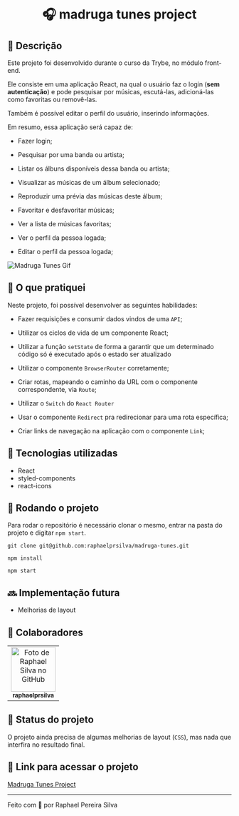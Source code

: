 <h1 align="center">🎧 madruga tunes project</h1>

## :memo: Descrição

Este projeto foi desenvolvido durante o curso da Trybe, no módulo front-end.

Ele consiste em uma aplicação React, na qual o usuário faz o login (**sem autenticação**) e pode pesquisar por músicas, escutá-las, adicioná-las como favoritas ou removê-las.

Também é possível editar o perfil do usuário, inserindo informações.

Em resumo, essa aplicação será capaz de:

- Fazer login;

- Pesquisar por uma banda ou artista;

- Listar os álbuns disponíveis dessa banda ou artista;

- Visualizar as músicas de um álbum selecionado;

- Reproduzir uma prévia das músicas deste álbum;

- Favoritar e desfavoritar músicas;

- Ver a lista de músicas favoritas;

- Ver o perfil da pessoa logada;

- Editar o perfil da pessoa logada;

![Madruga Tunes Gif](https://media.giphy.com/media/rhqiFj4DWRnOfkC7t4/giphy.gif)

## 📝 O que pratiquei

Neste projeto, foi possível desenvolver as seguintes habilidades:

- Fazer requisições e consumir dados vindos de uma `API`;

- Utilizar os ciclos de vida de um componente React;

- Utilizar a função `setState` de forma a garantir que um determinado código só é executado após o estado ser atualizado

- Utilizar o componente `BrowserRouter` corretamente;

- Criar rotas, mapeando o caminho da URL com o componente correspondente, via `Route`;

- Utilizar o `Switch` do `React Router`

- Usar o componente `Redirect` pra redirecionar para uma rota específica;

- Criar links de navegação na aplicação com o componente `Link`;

## :wrench: Tecnologias utilizadas

- React
- styled-components
- react-icons

## :rocket: Rodando o projeto

Para rodar o repositório é necessário clonar o mesmo, entrar na pasta do projeto e digitar `npm start`.

```
git clone git@github.com:raphaelprsilva/madruga-tunes.git
```

```
npm install
```

```
npm start
```

## :soon: Implementação futura

- Melhorias de layout

## :handshake: Colaboradores

<table>
  <tr>
    <td align="center">
      <a href="http://github.com/raphaelprsilva">
        <img src="https://avatars.githubusercontent.com/u/50886915?s=400&u=fa3df0caab0c83b9f88678abd93e8d5a81a5cd6f&v=4" width="100px;" alt="Foto de Raphael Silva no GitHub"/><br>
        <sub>
          <b>raphaelprsilva</b>
        </sub>
      </a>
    </td>
  </tr>
</table>

## :dart: Status do projeto

O projeto ainda precisa de algumas melhorias de layout (`CSS`), mas nada que interfira no resultado final.

## 🔗 Link para acessar o projeto

<a href="https://madruga-tunes.elraphael.com.br/" target="_blank" rel="noopener">Madruga Tunes Project</a>

---

Feito com 💚 por Raphael Pereira Silva
